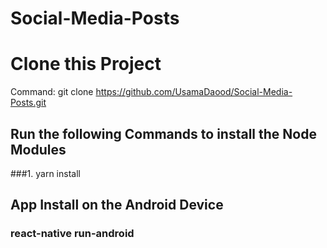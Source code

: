 # Social-Media-Posts

# Clone this Project
Command:
git clone https://github.com/UsamaDaood/Social-Media-Posts.git

## Run the following Commands to install the Node Modules

###1. yarn install

## App Install on the Android Device

### react-native run-android
 
